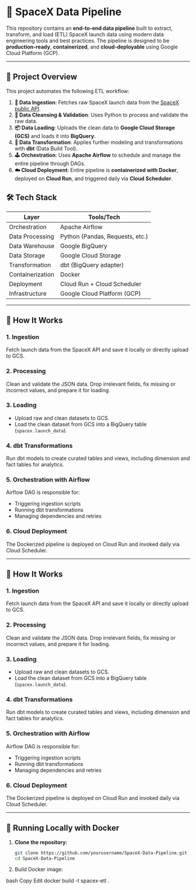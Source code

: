 # 🚀 SpaceX Data Pipeline

This repository contains an **end-to-end data pipeline** built to extract, transform, and load (ETL) SpaceX launch data using modern data engineering tools and best practices. The pipeline is designed to be **production-ready**, **containerized**, and **cloud-deployable** using Google Cloud Platform (GCP).

---

## 📌 Project Overview

This project automates the following ETL workflow:

1. **🔄 Data Ingestion**: Fetches raw SpaceX launch data from the [SpaceX public API](https://api.spacexdata.com/v4/launches).
2. **🧹 Data Cleansing & Validation**: Uses Python to process and validate the raw data.
3. **📦 Data Loading**: Uploads the clean data to **Google Cloud Storage (GCS)** and loads it into **BigQuery**.
4. **🔁 Data Transformation**: Applies further modeling and transformations with **dbt** (Data Build Tool).
5. **🕹️ Orchestration**: Uses **Apache Airflow** to schedule and manage the entire pipeline through DAGs.
6. **☁️ Cloud Deployment**: Entire pipeline is **containerized with Docker**, deployed on **Cloud Run**, and triggered daily via **Cloud Scheduler**.


## 🛠️ Tech Stack

| Layer                | Tools/Tech                            |
|---------------------|----------------------------------------|
| Orchestration       | Apache Airflow                         |
| Data Processing     | Python (Pandas, Requests, etc.)        |
| Data Warehouse      | Google BigQuery                        |
| Data Storage        | Google Cloud Storage                   |
| Transformation      | dbt (BigQuery adapter)                 |
| Containerization    | Docker                                 |
| Deployment          | Cloud Run + Cloud Scheduler            |
| Infrastructure      | Google Cloud Platform (GCP)            |

---

## 🚀 How It Works

### 1. Ingestion
Fetch launch data from the SpaceX API and save it locally or directly upload to GCS.

### 2. Processing
Clean and validate the JSON data. Drop irrelevant fields, fix missing or incorrect values, and prepare it for loading.

### 3. Loading
- Upload raw and clean datasets to GCS.
- Load the clean dataset from GCS into a BigQuery table (`spacex.launch_data`).

### 4. dbt Transformations
Run dbt models to create curated tables and views, including dimension and fact tables for analytics.

### 5. Orchestration with Airflow
Airflow DAG is responsible for:
- Triggering ingestion scripts
- Running dbt transformations
- Managing dependencies and retries

### 6. Cloud Deployment
The Dockerized pipeline is deployed on Cloud Run and invoked daily via Cloud Scheduler.

---

## 🚀 How It Works

### 1. Ingestion
Fetch launch data from the SpaceX API and save it locally or directly upload to GCS.

### 2. Processing
Clean and validate the JSON data. Drop irrelevant fields, fix missing or incorrect values, and prepare it for loading.

### 3. Loading
- Upload raw and clean datasets to GCS.
- Load the clean dataset from GCS into a BigQuery table (`spacex.launch_data`).

### 4. dbt Transformations
Run dbt models to create curated tables and views, including dimension and fact tables for analytics.

### 5. Orchestration with Airflow
Airflow DAG is responsible for:
- Triggering ingestion scripts
- Running dbt transformations
- Managing dependencies and retries

### 6. Cloud Deployment
The Dockerized pipeline is deployed on Cloud Run and invoked daily via Cloud Scheduler.

---

## 🐳 Running Locally with Docker

1. **Clone the repository:**
   ```bash
   git clone https://github.com/yourusername/SpaceX-Data-Pipeline.git
   cd SpaceX-Data-Pipeline

2. Build Docker image:

bash
Copy
Edit
docker build -t spacex-etl .


